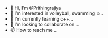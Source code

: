 - 👋 Hi, I’m @Prithingrajiya
- 👀 I’m interested in volleyball, swamming ☺..
- 🌱 I’m currently learning c++...
- 💞️ I’m looking to collaborate on ...
- 📫 How to reach me ...

<!---
Prithingrajiya/Prithingrajiya is a ✨ special ✨ repository because its `README.md` (this file) appears on your GitHub profile.
You can click the Preview link to take a look at your changes.
--->

